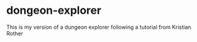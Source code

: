 # dongeon-explorer
This is my version of a dungeon explorer following a tutorial from Kristian Rother
